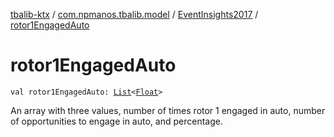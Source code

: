 [tbalib-ktx](../../index.md) / [com.npmanos.tbalib.model](../index.md) / [EventInsights2017](index.md) / [rotor1EngagedAuto](./rotor1-engaged-auto.md)

# rotor1EngagedAuto

`val rotor1EngagedAuto: `[`List`](https://kotlinlang.org/api/latest/jvm/stdlib/kotlin.collections/-list/index.html)`<`[`Float`](https://kotlinlang.org/api/latest/jvm/stdlib/kotlin/-float/index.html)`>`

An array with three values, number of times rotor 1 engaged in auto, number of opportunities to engage in auto, and percentage.

